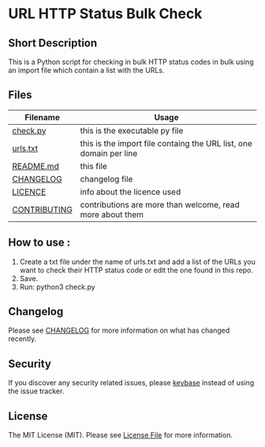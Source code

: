 # URL HTTP Status Bulk Check
## Short Description

This is a Python script for checking in bulk HTTP status codes in bulk using an import file which contain a list with the URLs.

## Files

| Filename | Usage |
|--|--|
|[check.py](check.py)|this is the executable py file|
|[urls.txt](urls.txt)|this is the import file containg the URL list, one domain per line|
|[README.md](README.md)|this file|
|[CHANGELOG](CHANGELOG.md)|changelog file|
|[LICENCE](LICENCE)|info about the licence used|
|[CONTRIBUTING](CONTRIBUTING.md)|contributions are more than welcome, read more about them|

## How to use :

1. Create a txt file under the name of urls.txt and add a list of the URLs you want to check their HTTP status code or edit the one found in this repo.
2. Save.
3. Run: python3 check.py

## Changelog

Please see [CHANGELOG](CHANGELOG.md) for more information on what has changed recently.

## Security

If you discover any security related issues, please [keybase](https://keybase.io/didgit) instead of using the issue tracker.

## License

The MIT License (MIT). Please see [License File](LICENSE) for more information.
